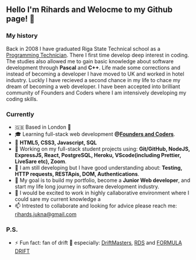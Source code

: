 ## Hello I'm Rihards and Welocme to my Github page! 👋

### My history

Back in 2008 I have graduated Riga State Technical school as a [Programming Technician](https://www.rvt.lv/eng/department/computer/study-programm). There I first time develop deep interest in coding. The studies also allowed me to gain basic knowledge about software development through **Pascal** and **C++**. Life made some corrections and instead of becoming a developer I have moved to UK and worked in hotel industry. Luckly I have recieved a second chance in my life to chace my dream of becoming a web developer. I have been accepted into brilliant community of Founders and Coders where I am intensively developing my coding skills.

### Currently

- 🇬🇧 Based in London 💂
- 🎓 Learning full-stack web development **@[Founders and Coders](https://www.foundersandcoders.com/)**.
- 🌱 **HTML5, CSS3, Javascript, SQL**
- 🔭 Working on my full-stack student projects using: **Git/GitHub, NodeJS, ExpressJS, React, PostgreSQL, Heroku, VScode(including Prettier, LiveSare etc), Zoom**.
- 🗿 I am still developing but I have good understanding about: **Testing, HTTP requests, RESTApis, DOM, Authentications**.
- 🎯 My goal is to build my portfolio, become a **Junior Web developer**, and start my life long journey in software development industry.
- 🤩 I would be excited to work in highly callaborative environment where I could sare my current knowledge a
- 📫 Intrested to collaborate and looking for advice please reach me: rihards.jukna@gmail.com

### P.S.

- ⚡ Fun fact: fan of drift 🏁 especially: [DriftMasters](https://www.driftmasters.gp/), [RDS](https://rdstv.ru/en/) and [FORMULA DRIFT](http://www.formulad.com/)


<!--
**RihardsJ/RihardsJ** is a ✨ _special_ ✨ repository because its `README.md` (this file) appears on your GitHub profile.



Here are some ideas to get you started:

- 👯 I’m looking to collaborate on ...
- 🤔 I’m looking for help with ...
- 💬 Ask me about ...

- 😄 Pronouns: ...


I am passionate tech-head who is learning web-development in "Founders and Coders" and looking for an opportunity to become a developer. 
Prior coding I have worked in luxury five-star hotels in London. That experience allowed me to meet from different backgrounds, build my communication and teamwork skills as well as to develop my organisational skills. I liked what I have done but I did not feel that I am making any impact. Before moving to London
I have graduated technical school in my home country Latvia. During my studies, I was creating some small projects in Pascal and C++. I enjoyed it a lot and always wanted to build my future in relation to my studies. In my free time I enjoy watching technology-related documentaries such as "AlphaGo" or "Terms and Conditions may apply".  I would be happy for an opportunity in the future to work on projects which would improve our society, help to improve healthcare, make people life easier or would help to defeat local or global disasters. 

-->



